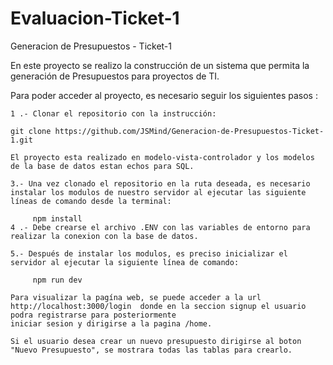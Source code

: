 # Evaluacion-Ticket-1



Generacion de Presupuestos - Ticket-1 

En este proyecto se realizo la construcción de un sistema que permita la generación de Presupuestos para proyectos de TI.

Para poder acceder al proyecto, es necesario seguir los siguientes pasos :

    1 .- Clonar el repositorio con la instrucción:

    git clone https://github.com/JSMind/Generacion-de-Presupuestos-Ticket-1.git
    
    El proyecto esta realizado en modelo-vista-controlador y los modelos de la base de datos estan echos para SQL.

    3.- Una vez clonado el repositorio en la ruta deseada, es necesario instalar los modulos de nuestro servidor al ejecutar las siguiente líneas de comando desde la terminal:

         npm install
    4 .- Debe crearse el archivo .ENV con las variables de entorno para realizar la conexion con la base de datos.

    5.- Después de instalar los modulos, es preciso inicializar el servidor al ejecutar la siguiente línea de comando:

         npm run dev

    Para visualizar la pagína web, se puede acceder a la url http://localhost:3000/login  donde en la seccion signup el usuario podra registrarse para posteriormente
    iniciar sesion y dirigirse a la pagina /home.
    
    Si el usuario desea crear un nuevo presupuesto dirigirse al boton "Nuevo Presupuesto", se mostrara todas las tablas para crearlo.

    

